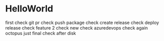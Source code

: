 # HelloWorld
first check
git pr check
push package check
create release check
deploy release check
feature 2 check
new check
azuredevops check
again
octopus
just final check
after disk